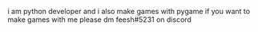 i am python developer and i also make games with pygame if you want to make games with me please dm feesh#5231 on discord
